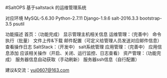 <html>
<body>
#SaltOPS
基于saltstack 的运维管理系统

对应环境
MySQL-5.6.30
Python-2.7.11
Django-1.9.6
salt-2016.3.3
bootstrap-3.5
psutil

功能描述
首页：（功能完成）
	显示管理主机相关信息
运维管理：（完善中）
	命令执行（批量）
	文件上传&下载
	邮件配置（可定义给管理人员发送对应邮件信息）
	查看操作日志
SaltStack：（开发中）
	salt系统管理
应用管理：（完善中）
	应用信息添加
	应该相关操作（开启、关闭、运行监控、日志查看）
资产管理：（功能完成）
	服务器信息自动获取（手动刷新）
	服务器ssh信息（自行配置）
	

建议&交流：yuj0607@163.com
</body>
</html>